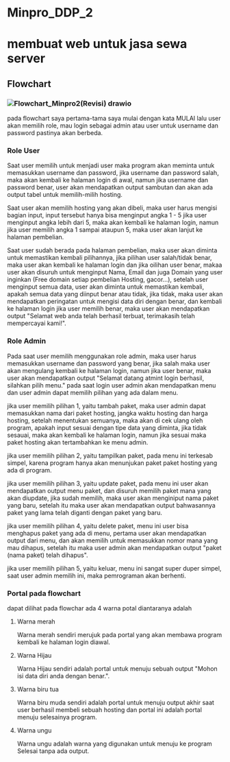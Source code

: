 # Minpro_DDP_2
# membuat web untuk jasa sewa server

## Flowchart

### ![Flowchart_Minpro2(Revisi) drawio](https://github.com/user-attachments/assets/7c390df9-7d47-422e-88f4-f3bb97b4a484)



pada flowchart saya pertama-tama saya mulai dengan kata MULAI
lalu user akan memilih role, mau login sebagai admin atau user
untuk username dan password pastinya akan berbeda.


### Role User



Saat user memilih untuk menjadi user maka program akan meminta
untuk memasukkan username dan password, jika username dan password
salah, maka akan kembali ke halaman login di awal, namun jika username
dan password benar, user akan mendapatkan output sambutan dan akan 
ada output tabel untuk memilih-milih hosting.



Saat user akan memilih hosting yang akan dibeli, maka user harus
mengisi bagian input, input tersebut hanya bisa menginput angka 1 - 5
jika user menginput angka lebih dari 5, maka akan kembali ke halaman
login, namun jika user memilih angka 1 sampai ataupun 5, maka user
akan lanjut ke halaman pembelian.



Saat user sudah berada pada halaman pembelian, maka user akan
diminta untuk memastikan kembali pilihannya, jika pilihan user
salah/tidak benar, maka user akan kembali ke halaman login dan jika
oilihan user benar, makaa user akan disuruh untuk menginput Nama, Email
dan juga Domain yang user inginkan (Free domain setiap pembelian
Hosting, gacor...), setelah user menginput semua data, user akan
diminta untuk memastikan kembali, apakah semua data yang diinput
benar atau tidak, jika tidak, maka user akan mendapatkan peringatan
untuk mengisi data diri dengan benar, dan kembali ke halaman login
jika user memilih benar, maka user akan mendapatkan output "Selamat
web anda telah berhasil terbuat, terimakasih telah mempercayai kami!".



### Role Admin



Pada saat user memilih menggunakan role admin, maka user harus
memasukkan username dan password yang benar, jika salah maka
user akan mengulang kembali ke halaman login, namun jika user
benar, maka user akan mendapatkan output "Selamat datang atmint
login berhasil, silahkan pilih menu." pada saat login user admin
akan mendapatkan menu dan user admin dapat memilih pilihan yang 
ada dalam menu.



jika user memilih pilihan 1, yaitu tambah paket, maka user admin
dapat memasukkan nama dari paket hosting, jangka waktu hosting
dan harga hosting, setelah menentukan semuanya, maka akan di
cek ulang oleh program, apakah input sesuai dengan tipe data
yang diminta, jika tidak sesauai, maka akan kembali ke halaman
login, namun jika sesuai maka paket hosting akan tertambahkan
ke menu admin.



jika user memilih pilihan 2, yaitu tampilkan paket, pada menu ini
terkesab simpel, karena program hanya akan menunjukan paket paket
hosting yang ada di program.




jika user memilih pilihan 3, yaitu update paket, pada menu ini
user akan mendapatkan output menu paket, dan disuruh memilih
paket mana yang akan diupdate, jika sudah memilih, maka user
akan menginiput nama paket yang baru, setelah itu maka user
akan mendapatkan output bahwasannya paket yang lama telah diganti
dengan paket yang baru.




jika user memilih pilihan 4, yaitu delete paket, menu ini user
bisa menghapus paket yang ada di menu, pertama user akan mendapatkan
output dari menu, dan akan memilih untuk memasukkan nomor mana yang
mau dihapus, setelah itu maka user admin akan mendapatkan output
"paket (nama paket) telah dihapus".




jika user memilih pilihan 5, yaitu keluar, menu ini sangat super
duper simpel, saat user admin memilih ini, maka pemrograman akan
berhenti.




### Portal pada flowchart



dapat dilihat pada flowchar ada 4 warna potal diantaranya adalah


1. Warna merah


   Warna merah sendiri merujuk pada portal yang akan membawa
program kembali ke halaman login diawal.



2. Warna Hijau


   Warna Hijau sendiri adalah portal untuk menuju sebuah output
"Mohon isi data diri anda dengan benar.".



 3. Warna biru tua


    Warna biru muda sendiri adalah portal untuk menuju
output akhir saat user berhasil membeli sebuah hosting
dan portal ini adalah portal menuju selesainya program.



4. Warna ungu


      Warna ungu adalah warna yang digunakan untuk
menuju ke program Selesai tanpa ada output.
